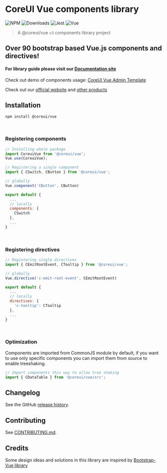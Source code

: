 # CoreUI Vue components library
![NPM](https://img.shields.io/badge/npm-3.0.0--beta.2-brightgreen)
![Downloads](https://img.shields.io/npm/dm/@coreui/vue.svg?style=flat-square)
![Jest](https://img.shields.io/badge/Jest-^24.9.0-blue.svg)
![Vue](https://img.shields.io/badge/Vue-^2.6.10-brightgreen.svg)


> A @coreui/vue `v3` components library project

## Over 90 bootstrap based Vue.js components and directives!
#### For library guide please visit our [Documentation site](https://coreui.io/vue/docs)

Check out demo of components usage: [CoreUI Vue Admin Template](https://coreui.io/vue/demo/3.0-beta.1/#)

Check out our [official website](https://coreui.io/vue) and [other products](https://coreui.io)

## Installation
```
npm install @coreui/vue
```
</br>

### Registering components
```js
// Installing whole package
import CoreuiVue from '@coreui/vue';
Vue.use(CoreuiVue);

// Registering a single component
import { CSwitch, CButton } from '@coreui/vue';

// globally
Vue.component('CButton', CButton)

export default {
  ...
  // locally
  components: {
    CSwitch
  },
  ...
}
```
</br>

### Registering directives
```js
// Registering single directives
import { CEmitRootEvent, CTooltip } from '@coreui/vue';

// globally
Vue.directive('c-emit-root-event', CEmitRootEvent)

export default {
  ...
  // locally
  directives: {
    'c-tooltip': CTooltip
  },
  ...
}
```
</br>

### Optimization
Components are imported from CommonJS module by default, if you want to use only specific components you can import them from source to enable treeshaking.

```js
// Import components this way to allow tree shaking
import { CDataTable } from '@coreui/vue/src';
```

## Changelog

See the GitHub [release history](https://github.com/coreui/coreui-vue/releases).

## Contributing

See [CONTRIBUTING.md](https://github.com/coreui/coreui-vue/blob/v3-next/CONTRIBUTING.md).

## Credits

Some design ideas and solutions in this library are inspired by [Bootstrap-Vue library](https://bootstrap-vue.js.org/)